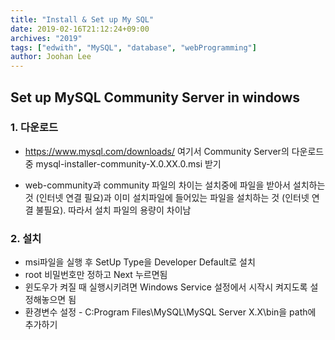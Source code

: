 ```yaml
---
title: "Install & Set up My SQL"
date: 2019-02-16T21:12:24+09:00
archives: "2019"
tags: ["edwith", "MySQL", "database", "webProgramming"]
author: Joohan Lee
---
```


## Set up MySQL Community Server in windows

### 1. 다운로드

- https://www.mysql.com/downloads/ 여기서 Community Server의 다운로드 중 mysql-installer-community-X.0.XX.0.msi 받기

- web-community과 community 파일의 차이는 설치중에 파일을 받아서 설치하는 것 (인터넷 연결 필요)과 이미 설치파일에 들어있는 파일을 설치하는 것 (인터넷 연결 불필요). 따라서 설치 파일의 용량이 차이남

### 2. 설치

- msi파일을 실행 후 SetUp Type을 Developer Default로 설치
- root 비밀번호만 정하고 Next 누르면됨
- 윈도우가 켜질 때 실행시키려면 Windows Service 설정에서 시작시 켜지도록 설정해놓으면 됨
- 환경변수 설정 - C:Program Files\MySQL\MySQL Server X.X\bin을 path에 추가하기
